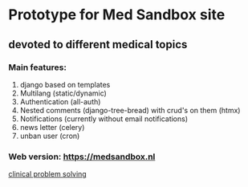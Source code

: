 # Prototype for Med Sandbox site

## devoted to different medical topics

### Main features:

1. django based on templates
2. Multilang (static/dynamic)
3. Authentication (all-auth)
4. Nested comments (django-tree-bread) with crud's on them (htmx)
5. Notifications (currently without email notifications)
6. news letter (celery)
7. unban user (cron)

### Web version: https://medsandbox.nl

[clinical problem solving](https://medsandbox.nl)
